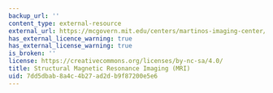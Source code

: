```yaml
---
backup_url: ''
content_type: external-resource
external_url: https://mcgovern.mit.edu/centers/martinos-imaging-center/our-imaging-technologies/
has_external_licence_warning: true
has_external_license_warning: true
is_broken: ''
license: https://creativecommons.org/licenses/by-nc-sa/4.0/
title: Structural Magnetic Resonance Imaging (MRI)
uid: 7dd5dbab-8a4c-4b27-ad2d-b9f87200e5e6
---
```

